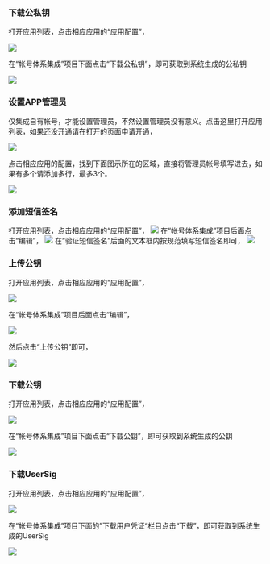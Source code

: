 ### 下载公私钥

打开应用列表，点击相应应用的“应用配置”，

![](https:https://avc.qcloud.com/wiki2.0/im/imgs/20151123112657_31405.png)

在“帐号体系集成”项目下面点击“下载公私钥”，即可获取到系统生成的公私钥

![](https://avc.qcloud.com/wiki2.0/im/imgs/20151123112739_69490.png)

### 设置APP管理员

仅集成自有帐号，才能设置管理员，不然设置管理员没有意义。点击这里打开应用列表，如果还没开通请在打开的页面申请开通，

![](https://avc.qcloud.com/wiki2.0/im/imgs/20151016031051_80560.png)

点击相应应用的配置，找到下面图示所在的区域，直接将管理员帐号填写进去，如果有多个请添加多行，最多3个。

![](https://avc.qcloud.com/wiki2.0/im/imgs/20151015064428_35733.png)


### 添加短信签名

打开应用列表，点击相应应用的“应用配置”，
![](https://avc.qcloud.com/wiki2.0/im/imgs/20151120085729_37616.png)
在“帐号体系集成”项目后面点击“编辑”，
![](https://avc.qcloud.com/wiki2.0/im/imgs/20151120085752_94804.png)
在“验证短信签名”后面的文本框内按规范填写短信签名即可，
![](https://avc.qcloud.com/wiki2.0/im/imgs/20151120085817_46612.png)


### 上传公钥

打开应用列表，点击相应应用的“应用配置”，

![](https://avc.qcloud.com/wiki2.0/im/imgs/20151120085014_25180.png)

在“帐号体系集成”项目后面点击“编辑”，

![](https://avc.qcloud.com/wiki2.0/im/imgs/20151120085205_27562.png)

然后点击“上传公钥”即可，

![](https://avc.qcloud.com/wiki2.0/im/imgs/20151120085328_40453.png)


### 下载公钥

打开应用列表，点击相应应用的“应用配置”，

![](https:https://avc.qcloud.com/wiki2.0/im/imgs/20151123112657_31405.png)

在“帐号体系集成”项目下面点击“下载公钥”，即可获取到系统生成的公钥

![](https://avc.qcloud.com/wiki2.0/im/imgs/20151123114148_76027.png)


### 下载UserSig

打开应用列表，点击相应应用的“应用配置”，

![](http://imgcache.tce.fsphere.cn/static/mccdn.qcloud.com/static/img/374227b79b09ba5c157b43a7e8667971/image.png)

在“帐号体系集成”项目下面的”下载用户凭证“栏目点击“下载”，即可获取到系统生成的UserSig

![](http://imgcache.tce.fsphere.cn/static/mccdn.qcloud.com/static/img/f4daee00afbf2d74acff52a20f7e97ea/image.png)












